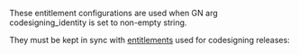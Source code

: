 These entitlement configurations are used when GN arg codesigning_identity
is set to non-empty string.

They must be kept in sync with [entitlements][1] used for codesigning releases:

[1]: https://dart.googlesource.com/recipes/+/refs/heads/main/recipes/release/sign-mac.resources/Entitlements_dart.plist